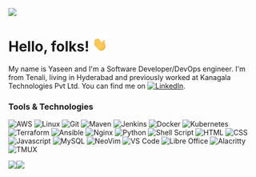 [![](https://raw.githubusercontent.com/yaseensec/yaseensec/master/profile.gif)](https://www.yaseenins.com/)

# Hello, folks! <img src="https://raw.githubusercontent.com/yaseensec/yaseensec/master/wave.gif" width="30px">

My name is Yaseen and I'm a Software Developer/DevOps engineer. I'm from Tenali, living in Hyderabad and previously worked at Kanagala Technologies Pvt Ltd. You can find me on [![LinkedIn](https://img.shields.io/badge/-linkedin-000?logo=linkedin&logoColor=F90)](https://www.linkedin.com/in/yaseenins/).

### Tools & Technologies

![AWS](https://img.shields.io/badge/-AWS-000?&logo=Amazon-AWS&logoColor=F90)
![Linux](https://img.shields.io/badge/-Linux-000?&logo=Linux)
![Git](https://img.shields.io/badge/-Git-000?&logo=Git&logoColor=F90)
![Maven](https://img.shields.io/badge/-Maven-000?&logo=Apache-Maven&logoColor=F90)
![Jenkins](https://img.shields.io/badge/-Jenkins-000?&logo=Jenkins&logoColor=F90)
![Docker](https://img.shields.io/badge/-Docker-000?&logo=Docker&logoColor=F90)
![Kubernetes](https://img.shields.io/badge/-Kubernetes-000?&logo=Kubernetes&logoColor=F90)
![Terraform](https://img.shields.io/badge/-Terraform-000?&logo=Terraform&logoColor=F90)
![Ansible](https://img.shields.io/badge/-Ansible-000?&logo=Ansible&logoColor=F90)
![Nginx](https://img.shields.io/badge/-Nginx-000?&logo=nginx&logoColor=F90)
![Python](https://img.shields.io/badge/-Python-000?&logo=python&logoColor=F90)
![Shell Script](https://img.shields.io/badge/-Shell_Script-000?&logo=gnu-bash&logoColor=F90)
![HTML](https://img.shields.io/badge/HTML5-000?&logo=html5&logoColor=F90)
![CSS](https://img.shields.io/badge/CSS3-000?&logo=css3&logoColor=F90)
![Javascript](https://img.shields.io/badge/-JavaScript-000?&logo=javascript&logoColor=F90)
![MySQL](https://img.shields.io/badge/-MySQL-000?&logo=mysql&logoColor=F90)
![NeoVim](https://img.shields.io/badge/-NeoVim-000?&logo=neovim&logoColor=F90)
![VS Code](https://img.shields.io/badge/-Visual_Studio_Code-000?&logo=visual%20studio%20code&logoColor=F90)
![Libre Office](https://img.shields.io/badge/-LibreOffice-000?&logo=LibreOffice&logoColor=F90)
![Alacritty](https://img.shields.io/badge/-alacritty-000?&logo=alacritty&logoColor=F90)
![TMUX](https://img.shields.io/badge/-tmux-000?&logo=tmux&logoColor=F90)

<!-- [![Yaseen's GitHub stats](https://github-readme-stats.vercel.app/api?username=yaseensec&hide=contribs)](https://yaseenins.com) -->


<a href="https://www.yaseenins.com/"><img height="137px" src="https://github-readme-stats.vercel.app/api?username=yaseensec&hide=contribs&hide_title=true&hide_border=true&show_icons=true&include_all_commits=true&count_private=true&line_height=21&text_color=000&icon_color=000&bg_color=0,ea6161,ffc64d,fffc4d,52fa5a&theme=graywhite" /><!-- wi*quL3fcV --><img height="137px" src="https://github-readme-stats.vercel.app/api/top-langs/?username=yaseensec&hide_title=true&hide_border=true&layout=compact&langs_count=6&exclude_repo=comp426,Redventures-Movie-Quotes&text_color=000&icon_color=fff&bg_color=0,52fa5a,4dfcff,c64dff&theme=graywhite" /></a>

